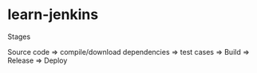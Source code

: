 # learn-jenkins

Stages

Source code => compile/download dependencies => test cases => Build => Release => Deploy
